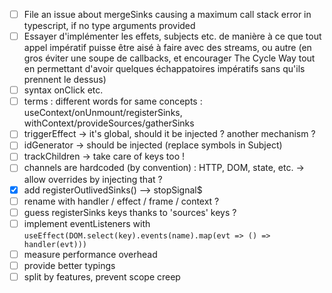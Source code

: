 - [ ] File an issue about mergeSinks causing a maximum call stack error in typescript, if no type arguments provided
- [ ] Essayer d'implémenter les effets, subjects etc. de manière à ce que tout appel impératif puisse être aisé à faire avec des streams, ou autre (en gros éviter une soupe de callbacks, et encourager The Cycle Way tout en permettant d'avoir quelques échappatoires impératifs sans qu'ils prennent le dessus)
- [ ] syntax onClick etc.
- [ ] terms : different words for same concepts : useContext/onUnmount/registerSinks, withContext/provideSources/gatherSinks
- [ ] triggerEffect -> it's global, should it be injected ? another mechanism ?
- [ ] idGenerator -> should be injected (replace symbols in Subject)
- [ ] trackChildren -> take care of keys too !
- [ ] channels are hardcoded (by convention) : HTTP, DOM, state, etc. -> allow overrides by injecting that ?
- [x] add registerOutlivedSinks() --> stopSignal\$
- [ ] rename with handler / effect / frame / context ?
- [ ] guess registerSinks keys thanks to 'sources' keys ?
- [ ] implement eventListeners with `useEffect(DOM.select(key).events(name).map(evt => () => handler(evt)))`
- [ ] measure performance overhead
- [ ] provide better typings
- [ ] split by features, prevent scope creep
